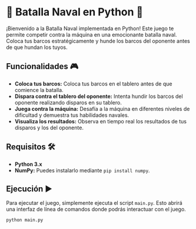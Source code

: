 # 🚢 Batalla Naval en Python 🌊

¡Bienvenido a la Batalla Naval implementada en Python! Este juego te permite competir contra la máquina en una emocionante batalla naval. Coloca tus barcos estratégicamente y hunde los barcos del oponente antes de que hundan los tuyos.

## Funcionalidades 🎮

- **Coloca tus barcos:** Coloca tus barcos en el tablero antes de que comience la batalla.
- **Dispara contra el tablero del oponente:** Intenta hundir los barcos del oponente realizando disparos en su tablero.
- **Juega contra la máquina:** Desafía a la máquina en diferentes niveles de dificultad y demuestra tus habilidades navales.
- **Visualiza los resultados:** Observa en tiempo real los resultados de tus disparos y los del oponente.

## Requisitos 🛠️

- **Python 3.x**
- **NumPy:** Puedes instalarlo mediante `pip install numpy`.

## Ejecución ▶️

Para ejecutar el juego, simplemente ejecuta el script `main.py`. Esto abrirá una interfaz de línea de comandos donde podrás interactuar con el juego.

```bash
python main.py
